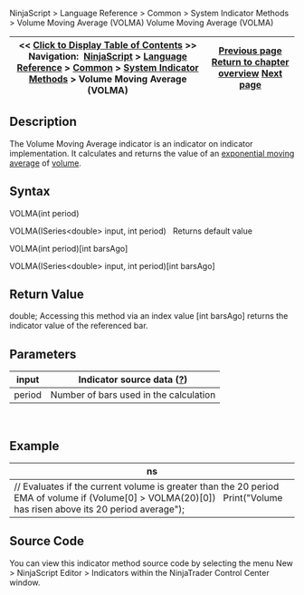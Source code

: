 ﻿
NinjaScript \> Language Reference \> Common \> System Indicator Methods \> Volume Moving Average (VOLMA)
Volume Moving Average (VOLMA)

| \<\< [Click to Display Table of Contents](volume_moving_average_volma.md) \>\> **Navigation:**     [NinjaScript](ninjascript-1.md) \> [Language Reference](language_reference_wip-1.md) \> [Common](common-1.md) \> [System Indicator Methods](indicators-1.md) \> Volume Moving Average (VOLMA) | [Previous page](volume-1.md) [Return to chapter overview](indicators-1.md) [Next page](volume_oscillator-1.md) |
| --- | --- |

## Description
The Volume Moving Average indicator is an indicator on indicator implementation. It calculates and returns the value of an [exponential moving average](moving_average_-_exponential_e-1.md) of [volume](volume-1.md).

## Syntax
VOLMA(int period)  

VOLMA(ISeries\<double\> input, int period)
 
Returns default value  

VOLMA(int period)\[int barsAgo]  

VOLMA(ISeries\<double\> input, int period)\[int barsAgo]

## Return Value
double; Accessing this method via an index value \[int barsAgo] returns the indicator value of the referenced bar.

## Parameters
| input | Indicator source data ([?](valid_input_data_for_indicator-1.md)) |
| --- | --- |
| period | Number of bars used in the calculation |

 
## 
## Example
| ns |
| --- |
| // Evaluates if the current volume is greater than the 20 period EMA of volume if (Volume\[0] \> VOLMA(20)\[0])    Print("Volume has risen above its 20 period average"); |

## Source Code
You can view this indicator method source code by selecting the menu New \> NinjaScript Editor \> Indicators within the NinjaTrader Control Center window.
